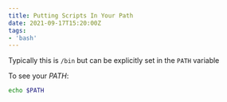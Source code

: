 ```yaml
---
title: Putting Scripts In Your Path
date: 2021-09-17T15:20:00Z
tags:
- 'bash'
---
```


Typically this is `/bin` but can be explicitly set in the `PATH` variable

To see your _PATH_:

```bash
echo $PATH
```

